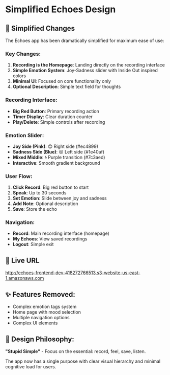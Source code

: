 # Simplified Echoes Design

## 🎯 Simplified Changes

The Echoes app has been dramatically simplified for maximum ease of use:

### Key Changes:
1. **Recording is the Homepage**: Landing directly on the recording interface
2. **Simple Emotion System**: Joy-Sadness slider with Inside Out inspired colors
3. **Minimal UI**: Focused on core functionality only
4. **Optional Description**: Simple text field for thoughts

### Recording Interface:
- **Big Red Button**: Primary recording action
- **Timer Display**: Clear duration counter
- **Play/Delete**: Simple controls after recording

### Emotion Slider:
- **Joy Side (Pink)**: 😊 Right side (#ec4899)
- **Sadness Side (Blue)**: 😢 Left side (#1e40af)
- **Mixed Middle**: 🌀 Purple transition (#7c3aed)
- **Interactive**: Smooth gradient background

### User Flow:
1. **Click Record**: Big red button to start
2. **Speak**: Up to 30 seconds
3. **Set Emotion**: Slide between joy and sadness
4. **Add Note**: Optional description
5. **Save**: Store the echo

### Navigation:
- **Record**: Main recording interface (homepage)
- **My Echoes**: View saved recordings
- **Logout**: Simple exit

## 🚀 Live URL
http://echoes-frontend-dev-418272766513.s3-website-us-east-1.amazonaws.com

## ✨ Features Removed:
- Complex emotion tags system
- Home page with mood selection
- Multiple navigation options
- Complex UI elements

## 🎨 Design Philosophy:
**"Stupid Simple"** - Focus on the essential: record, feel, save, listen.

The app now has a single purpose with clear visual hierarchy and minimal cognitive load for users.